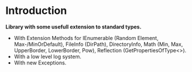 # Introduction 
__Library with some usefull extension to standard types.__
* With Extension Methods for IEnumerable (Random Element, Max-/MinOrDefault), FileInfo (DirPath), DirectoryInfo, Math (Min, Max, UpperBorder, LowerBorder, Pow), Reflection (GetPropertiesOfType<>).
* With a low level log system.
* With new Exceptions.
